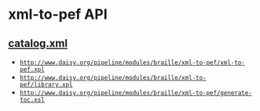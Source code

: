 # xml-to-pef API

## <a href="resources/META-INF/catalog.xml" class="source">catalog.xml</a>

- <a href="resources/xml/xproc/xml-to-pef.xpl" class="apidoc">`http://www.daisy.org/pipeline/modules/braille/xml-to-pef/xml-to-pef.xpl`</a>
- <a href="resources/xml/xproc/library.xpl" class="apidoc">`http://www.daisy.org/pipeline/modules/braille/xml-to-pef/library.xpl`</a>
- <a href="resources/xml/xslt/generate-toc.xsl" class="apidoc">`http://www.daisy.org/pipeline/modules/braille/xml-to-pef/generate-toc.xsl`</a>


<link rev="dp2:doc" href="./"/>
<link rel="rdf:type" href="http://www.daisy.org/ns/pipeline/apidoc"/>
